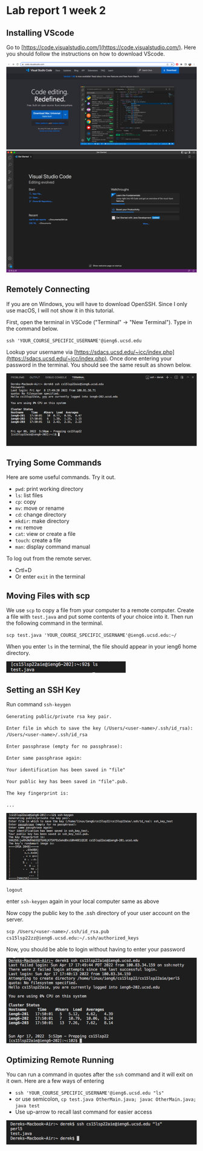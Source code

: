 # Lab report 1 week 2

## Installing VScode
Go to [https://code.visualstudio.com/](https://code.visualstudio.com/). Here you should follow the instructions on how to download VScode.

![Image](lab-report-1-week-2-1.png)
![Image](lab-report-1-week-2-2.png)


## Remotely Connecting
If you are on Windows, you will have to download OpenSSH. Since I only use macOS, I will not show it in this tutorial.

First, open the terminal in VSCode ("Terminal" -> "New Terminal"). Type in the command below.

`ssh 'YOUR_COURSE_SPECIFIC_USERNAME'@ieng6.ucsd.edu`

Lookup your username via [https://sdacs.ucsd.edu/~icc/index.php](https://sdacs.ucsd.edu/~icc/index.php). Once done entering your password in the terminal. You should see the same result as shown below.

![Image](lab-report-1-week-2-3.png)

## Trying Some Commands
Here are some useful commands. Try it out.
* `pwd`: print working directory
* `ls`: list files
* `cp`: copy
* `mv`: move or rename
* `cd`: change directory
* `mkdir`: make directory
* `rm`: remove
* `cat`: view or create a file
* `touch`: create a file
* `man`: display command manual

To log out from the remote server. 
* Crtl+D
* Or enter `exit` in the terminal

## Moving Files with scp
We use `scp` to copy a file from your computer to a remote computer. Create a file with `test.java` and put some contents of your choice into it. Then run the following command in the terminal.

`scp test.java 'YOUR_COURSE_SPECIFIC_USERNAME'@ieng6.ucsd.edu:~/`

When you enter `ls` in the terminal, the file should appear in your ieng6 home directory.

![Image](lab-report-1-week-2-4.png)

## Setting an SSH Key
Run command `ssh-keygen`

`Generating public/private rsa key pair.`

`Enter file in which to save the key (/Users/<user-name>/.ssh/id_rsa): /Users/<user-name>/.ssh/id_rsa`

`Enter passphrase (empty for no passphrase):`

`Enter same passphrase again:`

`Your identification has been saved in "file"`

`Your public key has been saved in "file".pub.`

`The key fingerprint is:`

`...`


![Image](lab-report-1-week-2-5.png)

`logout`

enter `ssh-keygen` again in your local computer same as above

Now copy the public key to the .ssh directory of your user account on the server.

`scp /Users/<user-name>/.ssh/id_rsa.pub cs15lsp22zz@ieng6.ucsd.edu:~/.ssh/authorized_keys`

Now, you should be able to login without having to enter your password

![Image](lab-report-1-week-2-6.png)


## Optimizing Remote Running
You can run a command in quotes after the `ssh` command and it will exit on it own.
Here are a few ways of entering
* `ssh 'YOUR_COURSE_SPECIFIC_USERNAME'@ieng6.ucsd.edu "ls"`
* or use semicolon, `cp test.java OtherMain.java; javac OtherMain.java; java test`
* Use up-arrow to recall last command for easier access

![Image](lab-report-1-week-2-7.png)


